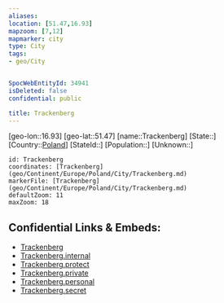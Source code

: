 ```yaml
---
aliases: 
location: [51.47,16.93]
mapzoom: [7,12] 
mapmarker: city 
type: City
tags:
- geo/City


SpocWebEntityId: 34941
isDeleted: false
confidential: public

title: Trackenberg
---
```

[geo-lon::16.93]
[geo-lat::51.47]
[name::Trackenberg]
[State::]
[Country::[Poland](geo/Continent/Europe/Poland.md)]
[StateId::]
[Population::]
[Unknown::]


```leaflet
id: Trackenberg
coordinates: [Trackenberg](geo/Continent/Europe/Poland/City/Trackenberg.md)
markerFile: [Trackenberg](geo/Continent/Europe/Poland/City/Trackenberg.md)
defaultZoom: 11 
maxZoom: 18
```


## Confidential Links & Embeds: 
- [Trackenberg](../../../../../../_public/geo/Continent/Europe/Poland/City/Trackenberg.md) 
- [Trackenberg.internal](../../../../../../_internal/geo/Continent/Europe/Poland/City/Trackenberg.internal.md) 
- [Trackenberg.protect](../../../../../../_protect/geo/Continent/Europe/Poland/City/Trackenberg.protect.md) 
- [Trackenberg.private](../../../../../../_private/geo/Continent/Europe/Poland/City/Trackenberg.private.md) 
- [Trackenberg.personal](../../../../../../_personal/geo/Continent/Europe/Poland/City/Trackenberg.personal.md) 
- [Trackenberg.secret](../../../../../../_secret/geo/Continent/Europe/Poland/City/Trackenberg.secret.md) 
